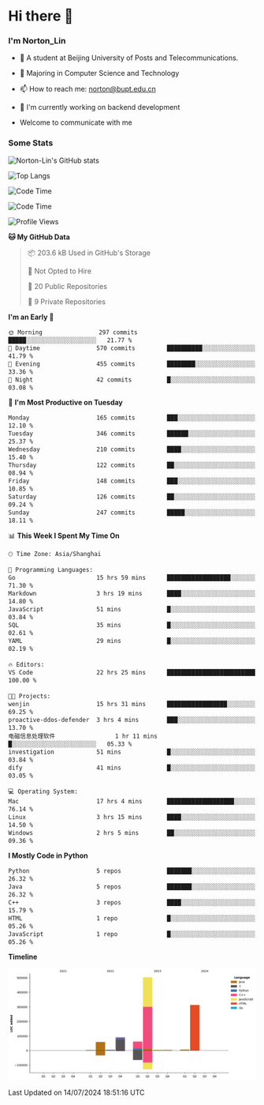 
# Hi there 👋

### I'm Norton_Lin
- 🏫 A student at Beijing University of Posts and Telecommunications.
- 🌱 Majoring in Computer Science and Technology
- 📫 How to reach me: norton@bupt.edu.cn
- 🌱 I'm currently working on backend development

- Welcome to communicate with me

### Some Stats
![Norton-Lin's GitHub stats](https://github-readme-stats.vercel.app/api?username=Norton-Lin&count_private=true&show_icons=true&theme=radical)

![Top Langs](https://github-readme-stats.vercel.app/api/top-langs/?username=Norton-Lin&langs_count=10&layout=compact)

![Code Time](https://github-readme-stats.vercel.app/api/wakatime?username=Norton_Lin)

<!--START_SECTION:waka-->
![Code Time](http://img.shields.io/badge/Code%20Time-731%20hrs%2036%20mins-blue)

![Profile Views](http://img.shields.io/badge/Profile%20Views-41-blue)

**🐱 My GitHub Data** 

> 📦 203.6 kB Used in GitHub's Storage 
 > 
> 🚫 Not Opted to Hire
 > 
> 📜 20 Public Repositories 
 > 
> 🔑 9 Private Repositories 
 > 
**I'm an Early 🐤** 

```text
🌞 Morning                297 commits         █████░░░░░░░░░░░░░░░░░░░░   21.77 % 
🌆 Daytime                570 commits         ██████████░░░░░░░░░░░░░░░   41.79 % 
🌃 Evening                455 commits         ████████░░░░░░░░░░░░░░░░░   33.36 % 
🌙 Night                  42 commits          █░░░░░░░░░░░░░░░░░░░░░░░░   03.08 % 
```
📅 **I'm Most Productive on Tuesday** 

```text
Monday                   165 commits         ███░░░░░░░░░░░░░░░░░░░░░░   12.10 % 
Tuesday                  346 commits         ██████░░░░░░░░░░░░░░░░░░░   25.37 % 
Wednesday                210 commits         ████░░░░░░░░░░░░░░░░░░░░░   15.40 % 
Thursday                 122 commits         ██░░░░░░░░░░░░░░░░░░░░░░░   08.94 % 
Friday                   148 commits         ███░░░░░░░░░░░░░░░░░░░░░░   10.85 % 
Saturday                 126 commits         ██░░░░░░░░░░░░░░░░░░░░░░░   09.24 % 
Sunday                   247 commits         █████░░░░░░░░░░░░░░░░░░░░   18.11 % 
```


📊 **This Week I Spent My Time On** 

```text
🕑︎ Time Zone: Asia/Shanghai

💬 Programming Languages: 
Go                       15 hrs 59 mins      ██████████████████░░░░░░░   71.30 % 
Markdown                 3 hrs 19 mins       ████░░░░░░░░░░░░░░░░░░░░░   14.80 % 
JavaScript               51 mins             █░░░░░░░░░░░░░░░░░░░░░░░░   03.84 % 
SQL                      35 mins             █░░░░░░░░░░░░░░░░░░░░░░░░   02.61 % 
YAML                     29 mins             █░░░░░░░░░░░░░░░░░░░░░░░░   02.19 % 

🔥 Editors: 
VS Code                  22 hrs 25 mins      █████████████████████████   100.00 % 

🐱‍💻 Projects: 
wenjin                   15 hrs 31 mins      █████████████████░░░░░░░░   69.25 % 
proactive-ddos-defender  3 hrs 4 mins        ███░░░░░░░░░░░░░░░░░░░░░░   13.70 % 
电磁信息处理软件                 1 hr 11 mins        █░░░░░░░░░░░░░░░░░░░░░░░░   05.33 % 
investigation            51 mins             █░░░░░░░░░░░░░░░░░░░░░░░░   03.84 % 
dify                     41 mins             █░░░░░░░░░░░░░░░░░░░░░░░░   03.05 % 

💻 Operating System: 
Mac                      17 hrs 4 mins       ███████████████████░░░░░░   76.14 % 
Linux                    3 hrs 15 mins       ████░░░░░░░░░░░░░░░░░░░░░   14.50 % 
Windows                  2 hrs 5 mins        ██░░░░░░░░░░░░░░░░░░░░░░░   09.36 % 
```

**I Mostly Code in Python** 

```text
Python                   5 repos             ███████░░░░░░░░░░░░░░░░░░   26.32 % 
Java                     5 repos             ███████░░░░░░░░░░░░░░░░░░   26.32 % 
C++                      3 repos             ████░░░░░░░░░░░░░░░░░░░░░   15.79 % 
HTML                     1 repo              █░░░░░░░░░░░░░░░░░░░░░░░░   05.26 % 
JavaScript               1 repo              █░░░░░░░░░░░░░░░░░░░░░░░░   05.26 % 
```



**Timeline**

![Lines of Code chart](https://raw.githubusercontent.com/Norton-Lin/Norton-Lin/main/assets/bar_graph.png)


 Last Updated on 14/07/2024 18:51:16 UTC
<!--END_SECTION:waka-->
